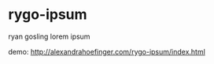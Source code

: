 rygo-ipsum
==========

ryan gosling lorem ipsum

demo: http://alexandrahoefinger.com/rygo-ipsum/index.html
